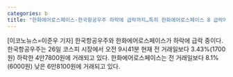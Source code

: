 ```yaml
---
categories: b
title: "한화에어로스페이스·한국항공우주 하락에 급락까지…특히 한화에어로스페이스 8 급락에 7만원선 밑으로"
---
```

[이코노뉴스=이준우 기자] 한국항공우주와 한화에어로스페이스가 하락에 급락 중이다. 한국항공우주는 26일 코스피 시장에서 오전 9시41분 현재 전 거래일보다 3.43%(1700원) 하락한 4만7800원에 거래되고 있다. 한화에어로스페이스는 전 거래일보다 8.1%(6000원) 낮은 6만8100원에 거래되고 있다.